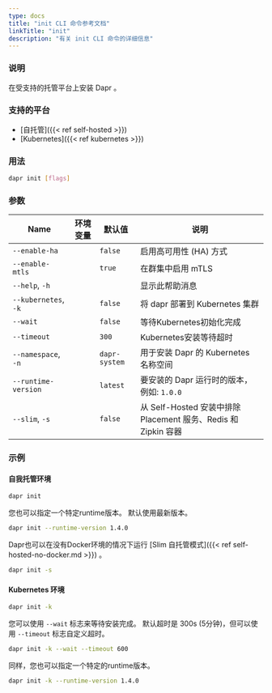 ```yaml
---
type: docs
title: "init CLI 命令参考文档"
linkTitle: "init"
description: "有关 init CLI 命令的详细信息"
---
```


### 说明

在受支持的托管平台上安装 Dapr 。

### 支持的平台

- [自托管]({{< ref self-hosted >}})
- [Kubernetes]({{< ref kubernetes >}})

### 用法

```bash
dapr init [flags]
```

### 参数

| Name                 | 环境变量 | 默认值           | 说明                                                 |
| -------------------- | ---- | ------------- | -------------------------------------------------- |
| `--enable-ha`        |      | `false`       | 启用高可用性 (HA) 方式                                     |
| `--enable-mtls`      |      | `true`        | 在群集中启用 mTLS                                        |
| `--help`, `-h`       |      |               | 显示此帮助消息                                            |
| `--kubernetes`, `-k` |      | `false`       | 将 dapr 部署到 Kubernetes 集群                           |
| `--wait`             |      | `false`       | 等待Kubernetes初始化完成                                  |
| `--timeout`          |      | `300`         | Kubernetes安装等待超时                                   |
| `--namespace`, `-n`  |      | `dapr-system` | 用于安装 Dapr 的 Kubernetes 名称空间                        |
| `--runtime-version`  |      | `latest`      | 要安装的 Dapr 运行时的版本，例如: `1.0.0`                       |
| `--slim`, `-s`       |      | `false`       | 从 Self-Hosted 安装中排除 Placement 服务、Redis 和 Zipkin 容器 |

### 示例

#### 自我托管环境

```bash
dapr init
```

您也可以指定一个特定runtime版本。 默认使用最新版本。

```bash
dapr init --runtime-version 1.4.0
```

Dapr也可以在没有Docker环境的情况下运行 [Slim 自托管模式]({{< ref self-hosted-no-docker.md >}}) 。

```bash
dapr init -s
```

#### Kubernetes 环境

```bash
dapr init -k
```

您可以使用 `--wait` 标志来等待安装完成。 默认超时是 300s (5分钟)，但可以使用 `--timeout` 标志自定义超时。

```bash
dapr init -k --wait --timeout 600
```

同样，您也可以指定一个特定的runtime版本。

```bash
dapr init -k --runtime-version 1.4.0
```
